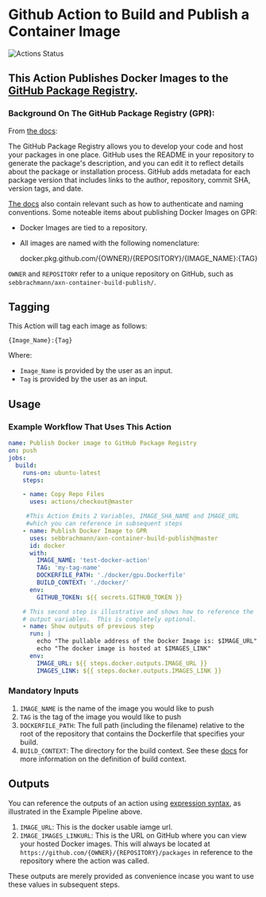 # Github Action to Build and Publish a Container Image

![Actions Status](https://github.com/sebbrachmann/axn-container-build-publish/workflows/Test/badge.svg)

## This Action Publishes Docker Images to the [GitHub Package Registry](https://github.com/features/package-registry).  

### Background On The GitHub Package Registry (GPR):

From [the docs](https://help.github.com/en/articles/configuring-docker-for-use-with-github-package-registry):

The GitHub Package Registry allows you to develop your code and host your packages in one place.  GitHub uses the README in your repository to generate the package's description, and you can edit it to reflect details about the package or installation process. GitHub adds metadata for each package version that includes links to the author, repository, commit SHA, version tags, and date.

[The docs](https://help.github.com/en/articles/configuring-docker-for-use-with-github-package-registry) also contain relevant such as how to authenticate and naming conventions.  Some noteable items about publishing Docker Images on GPR:

- Docker Images are tied to a repository.  
- All images are named with the following nomenclature:

    docker.pkg.github.com/{OWNER}/{REPOSITORY}/{IMAGE_NAME}:{TAG}
    
`OWNER` and `REPOSITORY` refer to a unique repository on GitHub, such as `sebbrachmann/axn-container-build-publish/`.

## Tagging

This Action will tag each image as follows:

```
{Image_Name}:{Tag}
```

Where:
- `Image_Name` is provided by the user as an input.
- `Tag` is provided by the user as an input.

## Usage

### Example Workflow That Uses This Action

```yaml
name: Publish Docker image to GitHub Package Registry
on: push
jobs:
  build:
    runs-on: ubuntu-latest
    steps:

    - name: Copy Repo Files
      uses: actions/checkout@master

     #This Action Emits 2 Variables, IMAGE_SHA_NAME and IMAGE_URL
     #which you can reference in subsequent steps
    - name: Publish Docker Image to GPR
      uses: sebbrachmann/axn-container-build-publish@master
      id: docker
      with:
        IMAGE_NAME: 'test-docker-action'
        TAG: 'my-tag-name'
        DOCKERFILE_PATH: './docker/gpu.Dockerfile'
        BUILD_CONTEXT: './docker/'
      env:
        GITHUB_TOKEN: ${{ secrets.GITHUB_TOKEN }}

    # This second step is illustrative and shows how to reference the 
    # output variables.  This is completely optional.
    - name: Show outputs of previous step
      run: |
        echo "The pullable address of the Docker Image is: $IMAGE_URL"
        echo "The docker image is hosted at $IMAGES_LINK"
      env:
        IMAGE_URL: ${{ steps.docker.outputs.IMAGE_URL }}
        IMAGES_LINK: ${{ steps.docker.outputs.IMAGES_LINK }}
```

### Mandatory Inputs

1. `IMAGE_NAME` is the name of the image you would like to push
2. `TAG` is the tag of the image you would like to push
3. `DOCKERFILE_PATH`: The full path (including the filename) relative to the root of the repository that contains the Dockerfile that specifies your build.
4. `BUILD_CONTEXT`: The directory for the build context.  See these [docs](https://docs.docker.com/engine/reference/commandline/build/) for more information on the definition of build context.

## Outputs

You can reference the outputs of an action using [expression syntax](https://help.github.com/en/articles/contexts-and-expression-syntax-for-github-actions), as illustrated in the Example Pipeline above.

1. `IMAGE_URL`: This is the docker usable iamge url.
2. `IMAGE_IMAGES_LINKURL`: This is the URL on GitHub where you can view your hosted Docker images.  This will always be located at `https://github.com/{OWNER}/{REPOSITORY}/packages` in reference to the repository where the action was called.

These outputs are merely provided as convenience incase you want to use these values in subsequent steps.
